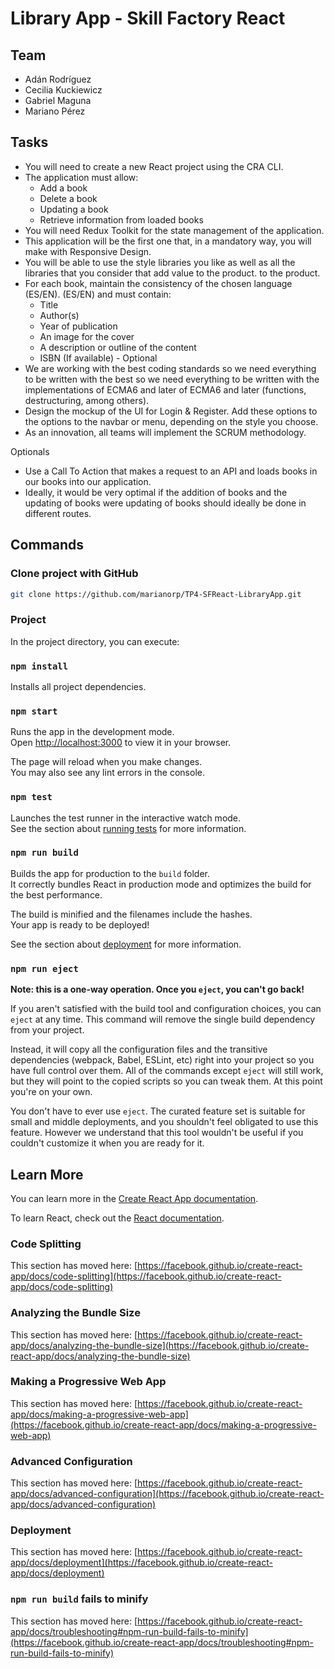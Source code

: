 # Library App - Skill Factory React

## Team
- Adán Rodríguez
- Cecilia Kuckiewicz
- Gabriel Maguna
- Mariano Pérez

## Tasks
- You will need to create a new React project using the CRA CLI.
- The application must allow:
    - Add a book
    - Delete a book
    - Updating a book
    - Retrieve information from loaded books
- You will need Redux Toolkit for the state management of the application.
- This application will be the first one that, in a mandatory way, you will make with Responsive Design.
- You will be able to use the style libraries you like as well as all the libraries that you consider that add value to the product. to the product.
- For each book, maintain the consistency of the chosen language (ES/EN). 
(ES/EN) and must contain:
    - Title
    - Author(s) 
    - Year of publication
    - An image for the cover
    - A description or outline of the content
    - ISBN (If available) - Optional
- We are working with the best coding standards so we need everything to be written with the best so we need everything to be written with the implementations of ECMA6 and later of ECMA6 and later (functions, destructuring, among others).
- Design the mockup of the UI for Login & Register. Add these options to the options to the navbar or menu, depending on the style you choose.
- As an innovation, all teams will implement the SCRUM methodology.

Optionals

- Use a Call To Action that makes a request to an API and loads books in our books into our application.
- Ideally, it would be very optimal if the addition of books and the updating of books were updating of books should ideally be done in different routes.

## Commands

### Clone project with GitHub
 
```sh
git clone https://github.com/marianorp/TP4-SFReact-LibraryApp.git
```

### Project

In the project directory, you can execute:
### `npm install`

Installs all project dependencies.
### `npm start`

Runs the app in the development mode.\
Open [http://localhost:3000](http://localhost:3000) to view it in your browser.

The page will reload when you make changes.\
You may also see any lint errors in the console.

### `npm test`

Launches the test runner in the interactive watch mode.\
See the section about [running tests](https://facebook.github.io/create-react-app/docs/running-tests) for more information.

### `npm run build`

Builds the app for production to the `build` folder.\
It correctly bundles React in production mode and optimizes the build for the best performance.

The build is minified and the filenames include the hashes.\
Your app is ready to be deployed!

See the section about [deployment](https://facebook.github.io/create-react-app/docs/deployment) for more information.

### `npm run eject`

**Note: this is a one-way operation. Once you `eject`, you can't go back!**

If you aren't satisfied with the build tool and configuration choices, you can `eject` at any time. This command will remove the single build dependency from your project.

Instead, it will copy all the configuration files and the transitive dependencies (webpack, Babel, ESLint, etc) right into your project so you have full control over them. All of the commands except `eject` will still work, but they will point to the copied scripts so you can tweak them. At this point you're on your own.

You don't have to ever use `eject`. The curated feature set is suitable for small and middle deployments, and you shouldn't feel obligated to use this feature. However we understand that this tool wouldn't be useful if you couldn't customize it when you are ready for it.

## Learn More

You can learn more in the [Create React App documentation](https://facebook.github.io/create-react-app/docs/getting-started).

To learn React, check out the [React documentation](https://reactjs.org/).

### Code Splitting

This section has moved here: [https://facebook.github.io/create-react-app/docs/code-splitting](https://facebook.github.io/create-react-app/docs/code-splitting)

### Analyzing the Bundle Size

This section has moved here: [https://facebook.github.io/create-react-app/docs/analyzing-the-bundle-size](https://facebook.github.io/create-react-app/docs/analyzing-the-bundle-size)

### Making a Progressive Web App

This section has moved here: [https://facebook.github.io/create-react-app/docs/making-a-progressive-web-app](https://facebook.github.io/create-react-app/docs/making-a-progressive-web-app)

### Advanced Configuration

This section has moved here: [https://facebook.github.io/create-react-app/docs/advanced-configuration](https://facebook.github.io/create-react-app/docs/advanced-configuration)

### Deployment

This section has moved here: [https://facebook.github.io/create-react-app/docs/deployment](https://facebook.github.io/create-react-app/docs/deployment)

### `npm run build` fails to minify

This section has moved here: [https://facebook.github.io/create-react-app/docs/troubleshooting#npm-run-build-fails-to-minify](https://facebook.github.io/create-react-app/docs/troubleshooting#npm-run-build-fails-to-minify)
